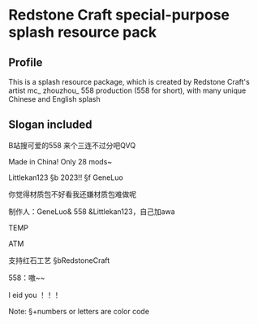 # Redstone Craft special-purpose splash resource pack
## Profile
This is a splash resource package, which is created by Redstone Craft's artist mc_ zhouzhou_ 558 production (558 for short), with many unique Chinese and English splash
## Slogan included
B站搜可爱的558 来个三连不过分吧QVQ

Made in China! Only 28 mods~

Littlekan123 §b 2023!! §f GeneLuo

你觉得材质包不好看我还嫌材质包难做呢

制作人：GeneLuo& 558 &Littlekan123，自己加awa

TEMP

ATM

支持红石工艺 §bRedstoneCraft

558：嗷~~

I eid you ！！！

Note: §+numbers or letters are color code

